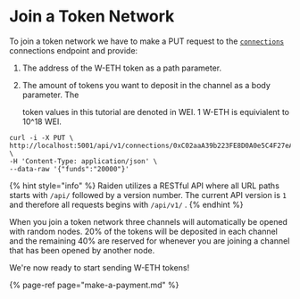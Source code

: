 # Join a Token Network

To join a token network we have to make a PUT request to the [`connections`](../raiden-api-1/resources/connections.md#join-a-token-network) connections endpoint and provide:

1. The address of the W-ETH token as a path parameter.
2. The amount of tokens you want to deposit in the channel as a body parameter. The

   token values in this tutorial are denoted in WEI. 1 W-ETH is equivialent to 10^18 WEI.

```text
curl -i -X PUT \
http://localhost:5001/api/v1/connections/0xC02aaA39b223FE8D0A0e5C4F27eAD90 \
-H 'Content-Type: application/json' \
--data-raw '{"funds":"20000"}'
```

{% hint style="info" %}
Raiden utilizes a RESTful API where all URL paths starts with `/api/` followed by a version number. The current API version is `1` and therefore all requests begins with `/api/v1/` .
{% endhint %}

When you join a token network three channels will automatically be opened with random nodes. 20% of the tokens will be deposited in each channel and the remaining 40% are reserved for whenever you are joining a channel that has been opened by another node.

We're now ready to start sending W-ETH tokens!

{% page-ref page="make-a-payment.md" %}

